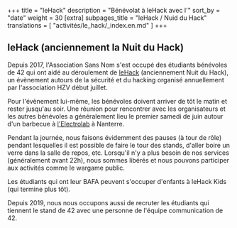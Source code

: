 +++
title = "leHack"
description = "Bénévolat à leHack avec l'"
sort_by = "date"
weight = 30
[extra]
subpages_title = "leHack / Nuid du Hack"
translations = [
    "activités/le_hack/_index.en.md"
]
+++

## leHack (anciennement la Nuit du Hack)

Depuis 2017, l'Association Sans Nom s'est occupé des étudiants bénévoles de 42
qui ont aidé au déroulement de [leHack](https://lehack.org/) (anciennement Nuit
du Hack), un évènement autours de la sécurité et du hacking organisé
annuellement par l'association HZV début juillet.

Pour l'évènement lui-même, les bénévoles doivent arriver de tôt le matin et
rester jusqu'au soir.
Une réunion pour rencontrer avec les organisateurs et les autres bénévoles a
généralement lieu le premier samedi de juin autour d'un barbecue à
[l'Electrolab](https://www.electrolab.fr/#followUs) à Nanterre.

Pendant la journée, nous faisons évidemment des pauses (à tour de rôle) pendant
lesquelles il est possible de faire le tour des stands, d'aller boire un verre
dans la salle de repos, etc.
Lorsqu'il n'y a plus besoin de nos services (généralement avant 22h),
nous sommes libérés et nous pouvons participer aux activités comme le wargame
public.

Les étudiants qui ont leur BAFA peuvent s'occuper d'enfants à leHack Kids (qui
termine plus tôt).

Depuis 2019, nous nous occupons aussi de recruter les étudiants qui tiennent le
stand de 42 avec une personne de l'équipe communication de 42.
